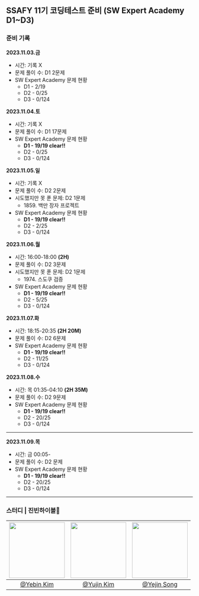 ## SSAFY 11기 코딩테스트 준비 (SW Expert Academy D1~D3)
### 준비 기록
**2023.11.03.금**
<ul>
  <li>
    시간: 기록 X
  </li>
  <li>
    문제 풀이 수: D1 2문제
  </li>
  <li>
    SW Expert Academy 문제 현황
    <ul>
      <li>
        D1 - 2/19
      </li>
      <li>
        D2 - 0/25
      </li>
      <li>
        D3 - 0/124
      </li>  
    </ul>
  </li>
</ul>

**2023.11.04.토**
<ul>
  <li>
    시간: 기록 X
  </li>
  <li>
    문제 풀이 수: D1 17문제
  </li>
  <li>
    SW Expert Academy 문제 현황
    <ul>
      <li>
        <strong>D1 - 19/19 clear!!</strong>
      </li>
      <li>
        D2 - 0/25
      </li>
      <li>
        D3 - 0/124
      </li>  
    </ul>
  </li>
</ul>

**2023.11.05.일**
<ul>
  <li>
    시간: 기록 X
  </li>
  <li>
    문제 풀이 수: D2 2문제
  </li>
  <li>
    시도했지만 못 푼 문제: D2 1문제
    <ul>
      <li>
        1859. 백만 장자 프로젝트
      </li>
    </ul>
  </li>
   <li>
    SW Expert Academy 문제 현황
    <ul>
      <li>
        <strong>D1 - 19/19 clear!!</strong>
      </li>
      <li>
        D2 - 2/25
      </li>
      <li>
        D3 - 0/124
      </li>  
    </ul>
  </li>
</ul>

**2023.11.06.월**
<ul>
  <li>
    시간: 16:00-18:00 <strong>(2H)</strong>
  </li>
  <li>
    문제 풀이 수: D2 3문제
  </li>
  <li>
    시도했지만 못 푼 문제: D2 1문제
    <ul>
      <li>
        1974. 스도쿠 검증
      </li>
    </ul>
  </li>
   <li>
    SW Expert Academy 문제 현황
    <ul>
      <li>
        <strong>D1 - 19/19 clear!!</strong>
      </li>
      <li>
        D2 - 5/25
      </li>
      <li>
        D3 - 0/124
      </li>  
    </ul>
  </li>
</ul>

**2023.11.07.화**
<ul>
  <li>
    시간: 18:15-20:35 <strong>(2H 20M)</strong>
  </li>
  <li>
    문제 풀이 수: D2 6문제
  </li>
   <li>
    SW Expert Academy 문제 현황
    <ul>
      <li>
        <strong>D1 - 19/19 clear!!</strong>
      </li>
      <li>
        D2 - 11/25
      </li>
      <li>
        D3 - 0/124
      </li>  
    </ul>
  </li>
</ul>

**2023.11.08.수**
<ul>
  <li>
    시간: 목 01:35-04:10 <strong>(2H 35M)</strong>
  </li>
  <li>
    문제 풀이 수: D2 9문제
  </li>
   <li>
    SW Expert Academy 문제 현황
    <ul>
      <li>
        <strong>D1 - 19/19 clear!!</strong>
      </li>
      <li>
        D2 - 20/25
      </li>
      <li>
        D3 - 0/124
      </li>  
    </ul>
  </li>
</ul>
<hr/>

**2023.11.09.목**
<ul>
  <li>
    시간: 금 00:05-
  </li>
  <li>
    문제 풀이 수: D2 문제
  </li>
   <li>
    SW Expert Academy 문제 현황
    <ul>
      <li>
        <strong>D1 - 19/19 clear!!</strong>
      </li>
      <li>
        D2 - 20/25
      </li>
      <li>
        D3 - 0/124
      </li>  
    </ul>
  </li>
</ul>
<hr/>

### 스터디 | 진빈하이볼🍻
| <img src="https://github.com/Yujin-nKim/SW_Expert_Academy/assets/67141385/c2e8435b-8388-4f13-a916-abd0e56db1f7" width="150" height="150"/> |  <img src="https://github.com/Yujin-nKim/SW_Expert_Academy/assets/67141385/86029bc0-d88b-4296-917e-97d834a23fe1" width="150" height="150"/>  | <img src="https://github.com/Yujin-nKim/SW_Expert_Academy/assets/67141385/ece8d7cd-1d4e-4ab7-81be-556b63f55552" width="150" height="150"/>  |
|:---:|:---:|:---:|
|  <a href="https://github.com/Kimyebin00">@Yebin Kim</a>  |  <a href="https://github.com/Yujin-nKim">@Yujin Kim</a>  |  <a href="https://github.com/jinyesong">@Yejin Song</a>  |

